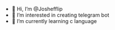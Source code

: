 - 👋 Hi, I’m @Joshefflip
- 👀 I’m interested in creating telegram bot
- 🌱 I’m currently learning c language 

